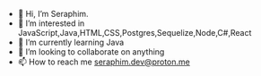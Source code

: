 - 👋 Hi, I’m Seraphim.
- 👀 I’m interested in JavaScript,Java,HTML,CSS,Postgres,Sequelize,Node,C#,React 
- 🌱 I’m currently learning Java
- 💞️ I’m looking to collaborate on anything
- 📫 How to reach me seraphim.dev@proton.me

<!---
seraphimsakiewicz/seraphimsakiewicz is a ✨ special ✨ repository because its `README.md` (this file) appears on your GitHub profile.
You can click the Preview link to take a look at your changes.
--->
